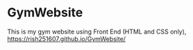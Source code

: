 # GymWebsite
This is my gym website using Front End (HTML and CSS only),
https://rish251607.github.io/GymWebsite/